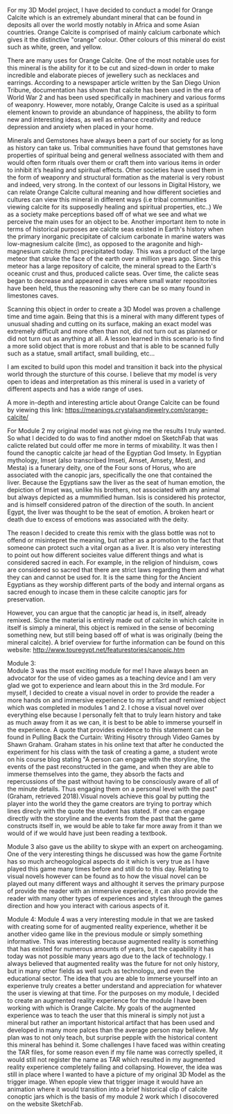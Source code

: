 For my 3D Model project, I have decided to conduct a model for Orange Calcite which is an extremely abundant mineral that can be found in deposits all over the world mostly notably in Africa and some Asian countries. Orange Calcite is comprised of mainly calcium carbonate which gives it the distinctive "orange" colour. Other colours of this mineral do exist such as white, green, and yellow.

There are many uses for Orange Calcite. One of the most notable uses for this mineral is the ability for it to be cut and sized-down in order to make incredible and elaborate pieces of jewellery such as necklaces and earrings. According to a newspaper article written by the San Diego Union Tribune, documentation has shown that calcite has been used in the era of World War 2 and has been used specifically in machinery and various forms of weaponry. However, more notably, Orange Calcite is used as a spiritual element known to provide an abundance of happiness, the ability to form new and interesting ideas, as well as enhance creativity and reduce depression and anxiety when placed in your home.

Minerals and Gemstones have always been a part of our society for as long as history can take us. Tribal communities have found that gemstones have properties of spiritual being and general wellness associated with them and would often form rituals over them or craft them into various items in order to inhibit it’s healing and spiritual effects. Other societies have used them in the form of weaponry and structural formation as the material is very robust and indeed, very strong. In the context of our lessons in Digital History, we can relate Orange Calcite cultural meaning and how different societies and cultures can view this mineral in different ways (i.e tribal communities viewing calcite for its supposedly healing and spiritual properties, etc..) We as a society make perceptions based off of what we see and what we perceive the main uses for an object to be. Another important item to note in terms of historical purposes are calcite seas existed in Earth's history when the primary inorganic precipitate of calcium carbonate in marine waters was low-magnesium calcite (lmc), as opposed to the aragonite and high-magnesium calcite (hmc) precipitated today. This was a product of the large meteor that struke the face of the earth over a million years ago. Since this meteor has a large repository of calcite, the mineral spread to the Earth's oceanic crust and thus, produced calicte seas. Over time, the calicte seas began to decrease and appeared in caves where small water repositories have been held, thus the reasoning why there can be so many found in limestones caves.

Scanning this object in order to create a 3D Model was proven a challenge time and time again. Being that this is a mineral with many different types of unusual shading and cutting on its surface, making an exact model was extremely difficult and more often than not, did not turn out as planned or did not turn out as anything at all.  A lesson learned in this scenario is to find a more solid object that is more robust and that is able to be scanned fully such as a statue, small artifact, small building, etc… 

I am excited to build upon this model and transition it back into the physical world through the sturcture of this course. I believe that my model is very open to ideas and interpretation as this mineral is used in a variety of different aspects and has a wide range of uses. 

A more in-depth and interesting article about Orange Calcite can be found by viewing this link: https://meanings.crystalsandjewelry.com/orange-calcite/

For Module 2 my original model was not giving me the results I truly wanted. So what I decided to do was to find another mdoel on SketchFab that was calicte related but could offer me more in terms of mixability. It was then I found the canoptic calcite jar head of the Egyptian God Imsety. In Egyptian mythology, Imset (also transcribed Imseti, Amset, Amsety, Mesti, and Mesta) is a funerary deity, one of the Four sons of Horus, who are associated with the canopic jars, specifically the one that contained the liver. Because the Egyptians saw the liver as the seat of human emotion, the depiction of Imset was, unlike his brothers, not associated with any animal but always depicted as a mummified human. Isis is considered his protector, and is himself considered patron of the direction of the south. In ancient Egypt, the liver was thought to be the seat of emotion. A broken heart or death due to excess of emotions was associated with the deity. 

The reason I decided to create this remix with the glass bottle was not to offend or misintepret the meaning, but rather as a promotion to the fact that someone can protect such a vital organ as a liver. It is also very interesting to point out how different socieites value different things and what is considered sacred in each. For example, in the religion of hinduism, cows are considered so sacred that there are strict laws regarding them and what they can and cannot be used for. It is the same thing for the Ancient Egyptians as they worship different parts of the body and internal organs as sacred enough to incase them in these calcite canoptic jars for preservation. 

However, you can argue that the canoptic jar head is, in itself, already remixed. Sicne the material is entirely made out of calcite in which calcite in itself is simply a mineral, this object is remixed in the sense of becoming something new, but still being based off of what is was originally (being the mineral calcite).
A brief overview for furthe information can be found on this website: 
http://www.touregypt.net/featurestories/canopic.htm

Module 3:   
  Module 3 was the msot exciting module for me! I have always been an advocator for the use of video games as a teaching device and I am very glad we got to experience and learn about this in the 3rd module. For myself, I decided to create a visual novel in order to provide the reader a more hands on and immersive experience to my artifact andf remixed object which was completed in modules 1 and 2. I chose a visual novel over everything else because I personally felt that to truly learn history and take as much away from it as we can, it is best to be able to immerse yourself in the experience. A quote that provides evidence to this statement can be found in Pulling Back the Curtain: Writing Hisotry through Video Games by Shawn Graham. Graham states in his online text that after he conducted the experiment for his class with the task of creating a game, a student wrote on his course blog stating "A person can engage with the storyline, the events of the past reconstructed in the game, and when they are able to immerse themselves into the game, they absorb the facts and repercussions of the past without having to be consciously aware of all of the minute details. Thus engaging them on a personal level with the past" (Graham, retrieved 2018).Visual novels achieve this goal by putting the player into the world they the game creators are trying to portray which lines direcly with the quote the student has stated. If one can engage directly with the storyline and the events from the past that the game constructs itself in, we would be able to take far more away from it than we would of if we would have just been reading a textbook.

  Module 3 also gave us the ability to skype with an expert on archeogaming. One of the very interesting things he discussed was how the game Fortnite has so much archeogological aspects do it which is very true as I have played this game many times before and still do to this day. Relating to visual novels however can be found as to how the visual novel can be played out many different ways and althought it serves the primary purpose of provide the reader with an immersive experiece, it can also provide the reader with many other types of experiences and styles through the games direction and how you interact with carious aspects of it. 
  
 Module 4: Module 4 was a very interesting module in that we are tasked with creating some for of augmented reality experience, whether it be another video game like in the previous module or simply something informative. This was interesting because augmented reality is something that has existed for numerous amounts of years, but the capability it has today was not possible many years ago due to the lack of technology. I always believed that augmented reality was the future for not only history, but in many other fields as well such as technologu, and even the educational sector. The idea that you are able to immerse yourself into an experienve truly creates a better understand and appreciation for whatever the user is viewing at that time. For the purposes on my module, I decided to create an augmented reality experience for the module I have been working with which is Orange Calcite. My goals of the augmented experience was to teach the user that this mineral is simply not just a mineral but rather an important historical artifact that has been used and developed in many more palces than the average person may believe. My plan was to not only teach, but surprise pepple with the historical content this mineral has behind it. 
Some challenges I have faced was within creating the TAR files, for some reason even if my file name was correctly spelled, it would still not register the name as TAR which resulted in my augmented reality experience completely failing and collapsing. However, the idea was still in place where I wanted to have a picture of my original 3D Model as the trigger image. When epople view that trigger image it would have an animation where it would transition into a brief historical clip of calcite conoptic jars which is the basis of my module 2 work which I disocovered on the website SketchFab.
